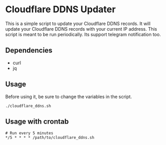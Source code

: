 # Cloudflare DDNS Updater

This is a simple script to update your Cloudflare DDNS records. It will update your Cloudflare DDNS records with your current IP address. This script is meant to be run periodically.
Its support telegram notification too.

## Dependencies

- curl
- jq

## Usage

Before using it, be sure to change the variables in the script.

```
./cloudflare_ddns.sh
```

## Usage with crontab

```
# Run every 5 minutes
*/5 * * * * /path/to/cloudflare_ddns.sh
```
